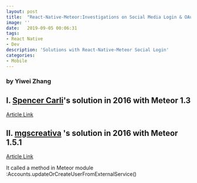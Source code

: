 ```yaml
---
layout: post
title:  "React-Native-Meteor:Investigations on Social Media Login & OAuth"
image: ''
date:   2019-09-05 00:06:31
tags:
- React Native 
- Dev
description: 'Solutions with React-Native-Meteor Social Login'
categories:
- Mobile
---
```


### by Yiwei Zhang



## I.	[Spencer Carli](https://medium.com/@spencer_carli)'s solution in 2016 with Meteor 1.3 

[Article Link](https://medium.com/differential/react-native-meteor-oauth-with-facebook-3d1346d7cdb7#.kr5f8jorz)

## II. [mgscreativa](https://github.com/mgscreativa) 's solution in 2016 with Meteor 1.5.1

[Article Link](https://github.com/inProgress-team/react-native-meteor/issues/278)

It called a method in Meteor module :Accounts.updateOrCreateUserFromExternalService()
